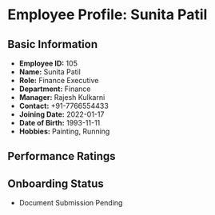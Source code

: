 # Employee Profile: Sunita Patil

## Basic Information
- **Employee ID:** 105
- **Name:** Sunita Patil
- **Role:** Finance Executive
- **Department:** Finance
- **Manager:** Rajesh Kulkarni
- **Contact:** +91-7766554433
- **Joining Date:** 2022-01-17
- **Date of Birth:** 1993-11-11
- **Hobbies:** Painting, Running

## Performance Ratings

## Onboarding Status
- Document Submission Pending
